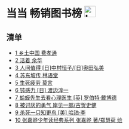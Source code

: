 # 当当 畅销图书榜 <img src="https://file.ipadown.com/tophub/assets/images/media/book.douban.com.png_50x50.png" width="30" alt="Logo"></img>

## 清单

* [1 乡土中国 费孝通](https://book.douban.com/subject/34942170/)
* [2 活着 余华](https://book.douban.com/subject/35481711/)
* [3 人间值得 [日]中村恒子/[日]奥田弘美](https://book.douban.com/subject/34797578/)
* [4 苏东坡传 林语堂](https://book.douban.com/subject/30171389/)
* [5 生死疲劳 莫言](https://book.douban.com/subject/35587028/)
* [6 钝感力 [日] 渡边淳一](https://book.douban.com/subject/27192353/)
* [7 蛤蟆先生去看心理医生 [英] 罗伯特·戴博德](https://book.douban.com/subject/35143790/)
* [8 被讨厌的勇气 岸见一郎/古贺史健](https://book.douban.com/subject/26369699/)
* [9 杀死一只知更鸟 [美] 哈珀·李](https://book.douban.com/subject/26879778/)
* [10 张嘉骅少年读经典系列 张嘉骅 著/郑慧荷 绘](https://book.douban.com/subject/34785252/)
